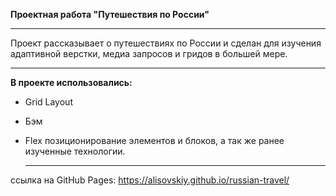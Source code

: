 **Проектная работа "Путешествия по России"**

---

Проект рассказывает о путешествиях по России и сделан для изучения адаптивной верстки, медиа запросов и гридов в большей мере.

---

**В проекте использовались:**

- Grid Layout
- Бэм
- Flex позиционирование элементов и блоков,
  а так же ранее изученные технологии.

  ***

ссылка на GitHub Pages:
https://alisovskiy.github.io/russian-travel/
